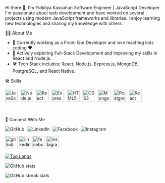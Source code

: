 Hi there 👋, I'm Yididiya Kassahun
Software Engineer | JavaScript Developer
I'm passionate about web development and have worked on several projects using modern JavaScript frameworks and libraries. I enjoy learning new technologies and sharing my knowledge with others.

👨‍💻 About Me
<div>
<ul>
<li> 🔭 Currently working as a Front-End Developer and love teaching kids coding ❤️ </li>
<li> 🌱 Actively exploring Full-Stack Development and improving my skills in React and Node.js. </li>
<li> 🛠️ Tech Stack includes: React, Node.js, Express.js, MongoDB, PostgreSQL, and React Native. </li>
</ul>
</div>

🛠️ Skills
<div style="display: flex; flex-wrap: wrap; gap: 10px; align-items: center;"> <img src="https://cdn.jsdelivr.net/gh/devicons/devicon/icons/javascript/javascript-original.svg" alt="JavaScript" height="40" /> <img src="https://cdn.jsdelivr.net/gh/devicons/devicon/icons/nodejs/nodejs-original.svg" alt="Node.js" height="40" /> <img src="https://cdn.jsdelivr.net/gh/devicons/devicon/icons/react/react-original.svg" alt="React" height="40" /> <img src="https://cdn.jsdelivr.net/gh/devicons/devicon/icons/express/express-original-wordmark.svg" alt="Express.js" height="40" /> <img src="https://cdn.jsdelivr.net/gh/devicons/devicon/icons/html5/html5-original.svg" alt="HTML5" height="40" /> <img src="https://cdn.jsdelivr.net/gh/devicons/devicon/icons/css3/css3-original.svg" alt="CSS3" height="40" /> <img src="https://cdn.jsdelivr.net/gh/devicons/devicon/icons/mongodb/mongodb-original.svg" alt="MongoDB" height="40" /> <img src="https://cdn.jsdelivr.net/gh/devicons/devicon/icons/postgresql/postgresql-original.svg" alt="PostgreSQL" height="40" /> <img src="https://cdn.jsdelivr.net/gh/devicons/devicon/icons/react/react-original.svg" alt="React Native" height="40" /> </div>

<br /> <br />
🔗 Connect With Me
<div style="display: flex; flex-wrap: wrap; gap: 10px; align-items: center;">
<img src="https://img.shields.io/badge/GitHub-181717?style=for-the-badge&logo=github&logoColor=white" alt="GitHub">
<img src="https://img.shields.io/badge/LinkedIn-0077B5?style=for-the-badge&logo=linkedin&logoColor=white" alt="LinkedIn">
<img src="https://img.shields.io/badge/Facebook-1877F2?style=for-the-badge&logo=facebook&logoColor=white" alt="Facebook">
<img src="https://img.shields.io/badge/Instagram-E4405F?style=for-the-badge&logo=instagram&logoColor=white" alt="Instagram">
</div>

[<img src='https://cdn.jsdelivr.net/npm/simple-icons@3.0.1/icons/github.svg' alt='github' height='40'>](https://github.com/yididiya-kassahun)  [<img src='https://cdn.jsdelivr.net/npm/simple-icons@3.0.1/icons/linkedin.svg' alt='linkedin' height='40'>](https://www.linkedin.com/in/yididiya-kassahun-9a2a15164/)  [<img src='https://cdn.jsdelivr.net/npm/simple-icons@3.0.1/icons/facebook.svg' alt='facebook' height='40'>](https://www.facebook.com/jedidiah.kassahun)  [<img src='https://cdn.jsdelivr.net/npm/simple-icons@3.0.1/icons/instagram.svg' alt='instagram' height='40'>](https://www.instagram.com/yidi_kassahun/)  

[![Top Langs](https://github-readme-stats.vercel.app/api/top-langs/?username=yididiya-kassahun)](https://github.com/anuraghazra/github-readme-stats)

![GitHub stats](https://github-readme-stats.vercel.app/api?username=yididiya-kassahun&show_icons=true&count_private=true)  

![GitHub streak stats](https://github-readme-streak-stats.herokuapp.com/?user=yididiya-kassahun)  


